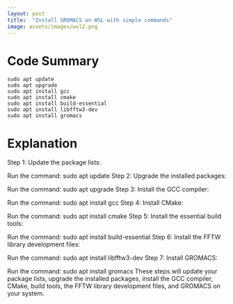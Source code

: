 ```yaml
---
layout: post
title:  "Install GROMACS on WSL with simple commands"
image: assets/images/wsl2.png
---
```

# Code Summary
```
sudo apt update
sudo apt upgrade
sudo apt install gcc
sudo apt install cmake
sudo apt install build-essential
sudo apt install libfftw3-dev
sudo apt install gromacs
```

# Explanation
Step 1: Update the package lists:

Run the command: sudo apt update
Step 2: Upgrade the installed packages:

Run the command: sudo apt upgrade
Step 3: Install the GCC compiler:

Run the command: sudo apt install gcc
Step 4: Install CMake:

Run the command: sudo apt install cmake
Step 5: Install the essential build tools:

Run the command: sudo apt install build-essential
Step 6: Install the FFTW library development files:

Run the command: sudo apt install libfftw3-dev
Step 7: Install GROMACS:

Run the command: sudo apt install gromacs
These steps will update your package lists, upgrade the installed packages, install the GCC compiler, CMake, build tools, the FFTW library development files, and GROMACS on your system.


